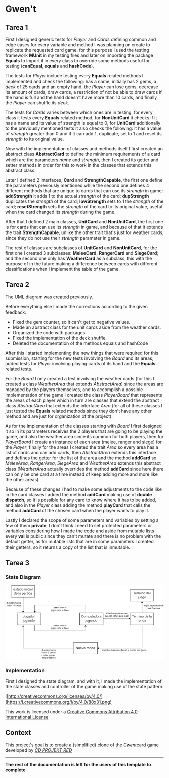 # Gwen't
## Tarea 1

First I designed generic tests for *Player* and *Cards* defining common and edge cases for every variable and method I
was planning on create to replicate the requested card game, for this purpose I used the testing framework **MUnit** in
my testing files and later on importing the package **Equals** to import it in every class to override some methods
useful for testing (**canEqual**, **equals** and **hashCode**).

The tests for *Player* include testing every **Equals** related methods I implemented and check the following: has a name,
initially has 2 gems, a *deck* of 25 cards and an empty hand, the *Player* can lose gems, decrease its amount of cards,
draw cards, a restriction of not be able to draw cards if the hand is full and the hand doesn't have more than 10 cards,
and finally the *Player* can shuffle its *deck*.

The tests for *Cards* varies between which ones are in testing, for every class it tests every **Equals** related method,
for **NonUnitCard** it checks if it has a name and its value of strength is equal to 0, for **UnitCard** additionally to
the previously mentioned tests it also checks the following: it has a value of *strength* greater than 0 and if it can
add 1, duplicate, set to 1 and reset its *strength* to its original value.

Now with the implementation of classes and methods itself I first created an abstract class **AbstractCard** to define
the minimum requirements of a card which are the parameters *name* and *strength*, then I created its getter and setter
methods in order for this to work in the classes that extends this abstract class.

Later I defined 2 interfaces, **Card** and **StrengthCapable**, the first one define the parameters previously mentioned
while the second one defines 4 different methods that are unique to cards that can use its *strength* in game;
**addStrength** it adds 1 to the actual *strength* of the card; **dupStrength** duplicates the *strength* of the card;
**lowStrength** sets to 1 the *strength* of the card; **resetStrength** sets the *strength* of the card to its original
value, useful when the card changed its *strength* during the game.

After that I defined 2 main classes, **UnitCard** and **NonUnitCard**, the first one is for cards that can use its
*strength* in game, and because of that it extends the trait **StrengthCapable**, unlike the other trait that's just
for weather cards, since they do not use their *strength* parameter in game.

The rest of classes are subclasses of **UnitCard** and **NonUnitCard**, for the first one I created 3 subclasses:
**MeleeCard**, **RangerCard** and **SiegeCard**; and the second one only has **WeatherCard** as a subclass, this with
the purpose of in the future making a difference between cards with different classifications when I implement the
table of the game.

## Tarea 2

The UML diagram was created previously.

Before everything else I made the corrections according to the given feedback:
- Fixed the gem counter, so it can't get to negative values.
- Made an abstract class for the unit cards aside from the weather cards.
- Organized the code with packages.
- Fixed the implementation of the deck shuffle.
- Deleted the documentation of the methods equals and hashCode

After this I started implementing the new things that were required for this submission, starting for the new tests
involving the *Board* and its areas, added tests for *Player* involving playing cards of its hand and the **Equals**
related tests.

For the *Board* I only created a test involving the weather cards (for this I created a class *WeatherArea* that extends
*AbstractArea*) since the areas are managed by the players themselves, and to accomplish a possible implementation of the
game I created the class *PlayerBoard* that represents the areas of each player which in turn are classes that extend the
abstract class *AbstractArea* that extends the interface *Area* (for all of these classes I just tested the **Equals**
related methods since they don't have any other method and are just for organization of the project).

As for the implementation of the classes starting with *Board* I first designed it so in its parameters receives the 2
players that are going to be playing the game, and also the weather area since its common for both players, then for
*PlayerBoard* I create an instance of each area (melee, ranger and siege) for the *Player*, finally for the areas I
created the trait *Area* so every area has a list of cards and can add cards, then *AbstractArea* extends this interface
and defines the getter for the list of the area and the method **addCard** so *MeleeArea*, *RangerArea*, *SiegeArea* and
*WeatherArea* extends this abstract class (*WeatherArea* actually overrides the method **addCard** since here there can
only be one card at a time instead of keep adding more and more like the other areas).

Because of these changes I had to make some adjustments to the code like in the card classes I added the method
**addCard** making use of **double dispatch**, so it is possible for any card to know where it has to be added, and also
in the *Player* class adding the method **playCard** that calls the method **addCard** of the chosen card when the player
wants to play it.

Lastly I declared the scope of some parameters and variables by setting a few of them **private**, I don't think I need
to set protected parameters or variables considering how I made the code and aside from mutable lists every **val** is
public since they can't mutate and there is no problem with the default getter, as for mutable lists that are in some
parameters I created their getters, so it returns a copy of the list that is inmutable.

## Tarea 3
### State Diagram

![State Diagram](docs/diagrama-estados.png)

### Implementation
First I designed the state diagram, and with it, I made the implementation of the state classes and controller of the game
making use of the state pattern.

![http://creativecommons.org/licenses/by/4.0/](https://i.creativecommons.org/l/by/4.0/88x31.png)

This work is licensed under a
[Creative Commons Attribution 4.0 International License](http://creativecommons.org/licenses/by/4.0/)

Context
-------

This project's goal is to create a (simplified) clone of the
[_Gwent_](https://www.playgwent.com/en)card game developed by [_CD PROJEKT RED_](https://cdprojektred.com/en/)

---

**The rest of the documentation is left for the users of this template to complete**